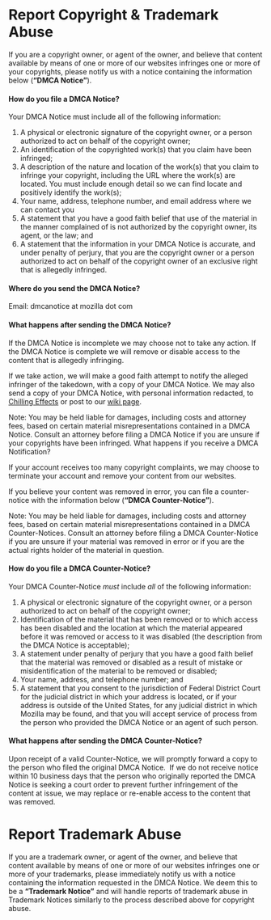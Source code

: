 # Report Copyright & Trademark Abuse

If you are a copyright owner, or agent of the owner, and believe that content available by means of one or more of our websites infringes one or more of your copyrights, please notify us with a notice containing the information below (**“DMCA Notice”**).

#### How do you file a DMCA Notice?

Your DMCA Notice must include all of the following information:

1. A physical or electronic signature of the copyright owner, or a person authorized to act on behalf of the copyright owner;
1. An identification of the copyrighted work(s) that you claim have been infringed;
1. A description of the nature and location of the work(s) that you claim to infringe your copyright, including the URL where the work(s) are located.  You must include enough detail so we can find locate and positively identify the work(s);
1. Your name, address, telephone number, and email address where we can contact you
1. A statement that you have a good faith belief that use of the material in the manner complained of is not authorized by the copyright owner, its agent, or the law; and
1. A statement that the information in your DMCA Notice is accurate, and under penalty of perjury, that you are the copyright owner or a person authorized to act on behalf of the copyright owner of an exclusive right that is allegedly infringed.

#### Where do you send the DMCA Notice?

Email: dmcanotice at mozilla dot com 

#### What happens after sending the DMCA Notice?

If the DMCA Notice is incomplete we may choose not to take any action.  If the DMCA Notice is complete we will remove or disable access to the content that is allegedly infringing.

If we take action, we will make a good faith attempt to notify the alleged infringer of the takedown, with a copy of your DMCA Notice.  We may also send a copy of your DMCA Notice, with personal information redacted, to [Chilling Effects](https://www.chillingeffects.org/) or post to our [wiki page](https://wiki.mozilla.org/Legal/Infringement_Notices).

Note: You may be held liable for damages, including costs and attorney fees, based on certain material misrepresentations contained in a DMCA Notice.  Consult an attorney before filing a DMCA Notice if you are unsure if your copyrights have been infringed.
What happens if you receive a DMCA Notification?

If your account receives too many copyright complaints, we may choose to terminate your account and remove your content from our websites.

If you believe your content was removed in error, you can file a counter-notice with the information below (**“DMCA Counter-Notice”**).

Note: You may be held liable for damages, including costs and attorney fees, based on certain material misrepresentations contained in a DMCA Counter-Notices.  Consult an attorney before filing a DMCA Counter-Notice if you are unsure if your material was removed in error or if you are the actual rights holder of the material in question.

#### How do you file a DMCA Counter-Notice?

Your DMCA Counter-Notice *must* include *all* of the following information:

1. A physical or electronic signature of the copyright owner, or a person authorized to act on behalf of the copyright owner;
1. Identification of the material that has been removed or to which access has been disabled and the location at which the material appeared before it was removed or access to it was disabled (the description from the DMCA Notice is acceptable);
1. A statement under penalty of perjury that you have a good faith belief that the material was removed or disabled as a result of mistake or misidentification of the material to be removed or disabled;
1. Your name, address, and telephone number; and
1. A statement that you consent to the jurisdiction of Federal District Court for the judicial district in which your address is located, or if your address is outside of the United States, for any judicial district in which Mozilla may be found, and that you will accept service of process from the person who provided the DMCA Notice or an agent of such person.

#### What happens after sending the DMCA Counter-Notice?

Upon receipt of a valid Counter-Notice, we will promptly forward a copy to the person who filed the original DMCA Notice.  If we do not receive notice within 10 business days that the person who originally reported the DMCA Notice is seeking a court order to prevent further infringement of the content at issue, we may replace or re-enable access to the content that was removed.


# Report Trademark Abuse

If you are a trademark owner, or agent of the owner, and believe that content available by means of one or more of our websites infringes one or more of your trademarks, please immediately notify us with a notice containing the information requested in the DMCA Notice.  We deem this to be a **“Trademark Notice”** and will handle reports of trademark abuse in Trademark Notices similarly to the process described above for copyright abuse.
